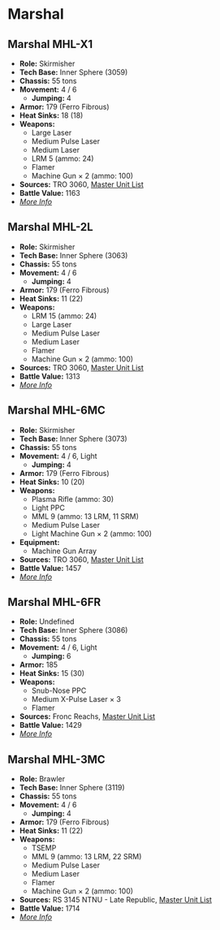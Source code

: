 # Marshal
## Marshal MHL-X1
- **Role:** Skirmisher
- **Tech Base:** Inner Sphere (3059)
- **Chassis:** 55 tons
- **Movement:** 4 / 6
  - **Jumping:** 4
- **Armor:** 179 (Ferro Fibrous)
- **Heat Sinks:** 18 (18)
- **Weapons:**
  - Large Laser
  - Medium Pulse Laser
  - Medium Laser
  - LRM 5 (ammo: 24)
  - Flamer
  - Machine Gun × 2 (ammo: 100)
- **Sources:** TRO 3060, [Master Unit List](http://masterunitlist.info/Unit/Details/2090/marshal-mhl-x1)
- **Battle Value:** 1163
- [*More Info*](marshal/marshal_mhl-x1.md)

## Marshal MHL-2L
- **Role:** Skirmisher
- **Tech Base:** Inner Sphere (3063)
- **Chassis:** 55 tons
- **Movement:** 4 / 6
  - **Jumping:** 4
- **Armor:** 179 (Ferro Fibrous)
- **Heat Sinks:** 11 (22)
- **Weapons:**
  - LRM 15 (ammo: 24)
  - Large Laser
  - Medium Pulse Laser
  - Medium Laser
  - Flamer
  - Machine Gun × 2 (ammo: 100)
- **Sources:** TRO 3060, [Master Unit List](http://masterunitlist.info/Unit/Details/2088/marshal-mhl-2l)
- **Battle Value:** 1313
- [*More Info*](marshal/marshal_mhl-2l.md)

## Marshal MHL-6MC
- **Role:** Skirmisher
- **Tech Base:** Inner Sphere (3073)
- **Chassis:** 55 tons
- **Movement:** 4 / 6, Light
  - **Jumping:** 4
- **Armor:** 179 (Ferro Fibrous)
- **Heat Sinks:** 10 (20)
- **Weapons:**
  - Plasma Rifle (ammo: 30)
  - Light PPC
  - MML 9 (ammo: 13 LRM, 11 SRM)
  - Medium Pulse Laser
  - Light Machine Gun × 2 (ammo: 100)
- **Equipment:**
  - Machine Gun Array
- **Sources:** TRO 3060, [Master Unit List](http://masterunitlist.info/Unit/Details/2089/marshal-mhl-6mc)
- **Battle Value:** 1457
- [*More Info*](marshal/marshal_mhl-6mc.md)

## Marshal MHL-6FR
- **Role:** Undefined
- **Tech Base:** Inner Sphere (3086)
- **Chassis:** 55 tons
- **Movement:** 4 / 6, Light
  - **Jumping:** 6
- **Armor:** 185
- **Heat Sinks:** 15 (30)
- **Weapons:**
  - Snub-Nose PPC
  - Medium X-Pulse Laser × 3
  - Flamer
- **Sources:** Fronc Reachs, [Master Unit List](http://masterunitlist.info/Unit/Details/7698/marshal-mhl-6fr)
- **Battle Value:** 1429
- [*More Info*](marshal/marshal_mhl-6fr.md)

## Marshal MHL-3MC
- **Role:** Brawler
- **Tech Base:** Inner Sphere (3119)
- **Chassis:** 55 tons
- **Movement:** 4 / 6
  - **Jumping:** 4
- **Armor:** 179 (Ferro Fibrous)
- **Heat Sinks:** 11 (22)
- **Weapons:**
  - TSEMP
  - MML 9 (ammo: 13 LRM, 22 SRM)
  - Medium Pulse Laser
  - Medium Laser
  - Flamer
  - Machine Gun × 2 (ammo: 100)
- **Sources:** RS 3145 NTNU - Late Republic, [Master Unit List](http://masterunitlist.info/Unit/Details/6895/marshal-mhl-3mc)
- **Battle Value:** 1714
- [*More Info*](marshal/marshal_mhl-3mc.md)

